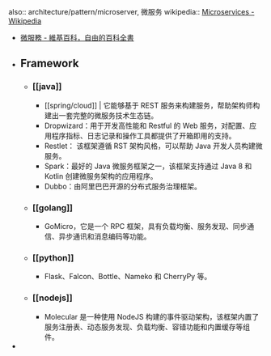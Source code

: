 also:: architecture/pattern/microserver, 微服务
wikipedia:: [Microservices - Wikipedia](https://en.wikipedia.org/wiki/Microservices)

- [微服務 - 維基百科，自由的百科全書](https://zh.wikipedia.org/wiki/%E5%BE%AE%E6%9C%8D%E5%8B%99)
- ## Framework
  - ### [[java]]
    - [[spring/cloud]] | 它能够基于 REST 服务来构建服务，帮助架构师构建出一套完整的微服务技术生态链。
    - Dropwizard：用于开发高性能和 Restful 的 Web 服务，对配置、应用程序指标、日志记录和操作工具都提供了开箱即用的支持。
    - Restlet： 该框架遵循 RST 架构风格，可以帮助 Java 开发人员构建微服务。
    - Spark：最好的 Java 微服务框架之一，该框架支持通过 Java 8 和 Kotlin 创建微服务架构的应用程序。
    - Dubbo：由阿里巴巴开源的分布式服务治理框架。
  - ### [[golang]]
    - GoMicro，它是一个 RPC 框架，具有负载均衡、服务发现、同步通信、异步通讯和消息编码等功能。
  - ### [[python]]
    - Flask、Falcon、Bottle、Nameko 和 CherryPy 等。
  - ### [[nodejs]]
    - Molecular 是一种使用 NodeJS 构建的事件驱动架构，该框架内置了服务注册表、动态服务发现、负载均衡、容错功能和内置缓存等组件。
-